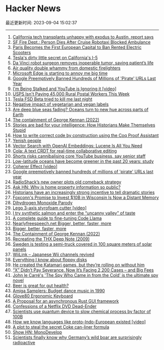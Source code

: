# Hacker News

最近更新时间: 2023-09-04 15:02:37

--- 
1. [California tech transplants unhappy with exodus to Austin, report says](https://www.sfgate.com/local/article/california-transplants-unhappy-exodus-austin-18343754.php) 
2. [SF Fire Dept.: Person Dies After Cruise Robotaxi Blocked Ambulance](https://sfstandard.com/2023/09/01/person-dies-cruise-robotaxi-blocks-san-francisco-ambulance/) 
3. [Paris Becomes the First European Capital to Ban Rented Electric Scooters](https://www.nytimes.com/2023/09/01/world/europe/paris-escooter-ban.html) 
4. [Tesla's dirty little secret on California's I-5](https://www.sfgate.com/centralcoast/article/tesla-interstate-5-supercharger-power-plant-18343119.php) 
5. [Da Vinci robot surgeon removes inoperable tumor, saving patient’s life](https://bgr.com/science/da-vinci-robot-surgeon-removes-inoperable-tumor-saving-patients-life/) 
6. [Air quality double whammy from domestic firelighters](https://www.nature.com/articles/s41612-023-00427-x) 
7. [Microsoft Edge is starting to annoy me big time](https://www.dedoimedo.com/computers/microsoft-edge-personalized-web-got-it-annoyance.html) 
8. [Google Preemptively Banned Hundreds of Millions of 'Pirate' URLs Last Year](https://torrentfreak.com/google-preemptively-banned-hundreds-of-millions-of-pirate-urls-last-year-230903/) 
9. [I'm Being Stalked and YouTube is Ignoring it [video]](https://www.youtube.com/watch?v=hixwIOd_C44) 
10. [USPS Isn't Paying 45,000 Rural Postal Workers This Week](https://jalopnik.com/usps-isnt-paying-45-000-rural-postal-workers-this-week-1850797494) 
11. [Tesla FSD Beta tried to kill me last night](https://electrek.co/2023/09/01/tesla-fsd-beta-tried-to-kill-me-last-night/) 
12. [Negative impact of vegetarian and vegan labels](https://doi.org/10.1016/j.appet.2023.106767) 
13. [Are deep blue seas fading? Oceans turn to new hue across parts of Earth](https://phys.org/news/2023-08-deep-blue-seas-oceans-hue.html) 
14. [The containment of George Kennan (2022)](https://claremontreviewofbooks.com/the-containment-of-george-kennan/) 
15. [Stories are bad for your intelligence: How Historians Make Themselves Stupid](https://www.ian-leslie.com/p/stories-are-bad-for-your-intelligence) 
16. [How to write correct code by construction using the Coq Proof Assistant](https://betterprogramming.pub/a-taste-of-coq-and-correct-code-by-construction-111bf74d3b98) 
17. [Yenish people](https://en.wikipedia.org/wiki/Yenish_people) 
18. [Vector Search with OpenAI Embeddings: Lucene Is All You Need](https://arxiv.org/abs/2308.14963) 
19. [Cola: A text CRDT for real-time collaborative editing](https://nomad.foo/blog/cola) 
20. [Shorts risks cannibalising core YouTube business, say senior staff](https://www.ft.com/content/c51ce73a-8ae7-4f5e-aa3c-5e24e471cc7b) 
21. [Low-latitude oceans have become greener in the past 20 years: study](https://phys.org/news/2023-08-deep-blue-seas-oceans-hue.html) 
22. [Coherer Effect [video]](https://www.youtube.com/watch?v=VMkdnj698-0) 
23. [Google preemptively banned hundreds of millions of 'pirate' URLs last year](https://torrentfreak.com/google-preemptively-banned-hundreds-of-millions-of-pirate-urls-last-year-230903/) 
24. [RadioShack’s new owner plots old comeback strategy](https://retailwire.com/discussion/radioshacks-new-owner-plots-old-comeback-strategy/) 
25. [Ask HN: Why is home property information so public?](https://news.ycombinator.com/item?id=37373679) 
26. [Historians have an increasingly strong incentive to tell dramatic stories](https://www.ian-leslie.com/p/stories-are-bad-for-your-intelligence) 
27. [Foxconn's Promise to Invest $10B in Wisconsin Is Now a Distant Memory](https://www.engadget.com/foxconns-promise-to-invest-10-billion-in-wisconsin-is-now-a-distant-memory-090555405.html) 
28. [Dihydrogen Monoxide Parody](https://en.wikipedia.org/wiki/Dihydrogen_monoxide_parody) 
29. [Lego 3-axis styrofoam cutter [video]](https://www.youtube.com/watch?v=gR0SYhG76fw) 
30. [I try synthetic salmon and enter the “uncanny valley” of taste](https://arstechnica.com/culture/2023/08/i-try-synthetic-salmon-and-enter-the-uncanny-valley-of-taste/) 
31. [A complete guide to fine-tuning Code Llama](https://ragntune.com/blog/guide-fine-tuning-code-llama) 
32. [Nearlyfreespeech.net Bigger, better, faster, more](https://blog.nearlyfreespeech.net/2023/08/22/bigger-better-faster-more/) 
33. [Bigger, better, faster, more](https://blog.nearlyfreespeech.net/2023/08/22/bigger-better-faster-more/) 
34. [The Containment of George Kennan (2022)](https://claremontreviewofbooks.com/the-containment-of-george-kennan/) 
35. [Recreating the THX Deep Note (2009)](https://earslap.com/article/recreating-the-thx-deep-note.html) 
36. [Sweden is testing a semi-truck covered in 100 square meters of solar panels](https://www.popsci.com/technology/scania-solar-truck/) 
37. [WiiLink – Japanese Wii channels revived](https://www.wiilink24.com/) 
38. [Everything I know about floppy disks](https://thejpster.org.uk/blog/blog-2023-08-28/) 
39. [He created the Katamari games, but they’re rolling on without him](https://www.nytimes.com/2023/07/28/arts/katamari-damacy-keita-takahashi.html) 
40. [“X” Didn’t Pay Severance. Now It’s Facing 2,200 Cases – and Big Fees](https://www.motherjones.com/media/2023/09/x-twitter-severance-pay-arbitration-cases-fees/) 
41. [John le Carré's 'The Spy Who Came in from the Cold' is the ultimate spy novel](https://www.bbc.com/culture/article/20230831-why-john-le-carrs-the-spy-who-came-in-from-the-cold-is-the-ultimate-spy-novel) 
42. [Beer is great for gut health?](https://www.earth.com/news/beer-may-be-better-for-your-gut-than-probiotics/) 
43. [Amiga Samplers: Budget dance music in 1990](https://www.youtube.com/watch?v=i9MXYZh1jcs) 
44. [Glove80 Ergonomic Keyboard](https://danieldk.eu/Posts/2023-09-03-Glove80.html) 
45. [A Proposal for an asynchronous Rust GUI framework](https://notgull.github.io/async-gui/) 
46. [Confessions of a Netflix DVD Dead-Ender](https://www.theatlantic.com/ideas/archive/2023/09/netflix-dvds-mail-ending/675204/) 
47. [Scientists use quantum device to slow chemical process by factor of 100B](https://www.sydney.edu.au/news-opinion/news/2023/08/29/conical-intersection-simulation-slowed-by-quantum-computer-100-billion-times.html) 
48. [How we know languages like proto-Indo-European existed [video]](https://www.youtube.com/watch?v=jIgoBRbfkUA) 
49. [A plot to steal the secret Coke can-liner formula](https://www.bloomberg.com/news/features/2023-05-11/the-plot-to-steal-the-secret-coke-can-liner-formula) 
50. [Show HN: MonoDevelop](https://www.monodevelop.com/) 
51. [Scientists finally know why Germany’s wild boar are surprisingly radioactive](https://www.washingtonpost.com/climate-environment/2023/09/03/radioactive-wild-boar/) 
